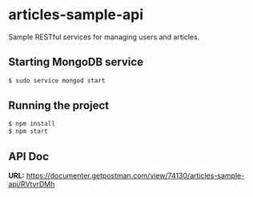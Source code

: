 # articles-sample-api
Sample RESTful services for managing users and articles.

## Starting MongoDB service

```sh
$ sudo service mongod start
```

## Running the project

```sh
$ npm install
$ npm start
```

## API Doc

**URL:** https://documenter.getpostman.com/view/74130/articles-sample-api/RVtvrDMh

